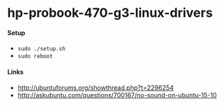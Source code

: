 # hp-probook-470-g3-linux-drivers

#### Setup

- `sudo ./setup.sh`
- `sudo reboot`

#### Links

- http://ubuntuforums.org/showthread.php?t=2296254
- http://askubuntu.com/questions/700167/no-sound-on-ubuntu-15-10
